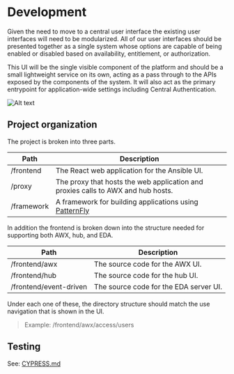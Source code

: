 # Development

Given the need to move to a central user interface the existing user interfaces will need to be modularized. All of our user interfaces should be presented together as a single system whose options are capable of being enabled or disabled based on availability, entitlement, or authorization.

This UI will be the single visible component of the platform and should be a small lightweight service on its own, acting as a pass through to the APIs exposed by the components of the system. It will also act as the primary entrypoint for application-wide settings including Central Authentication.

![Alt text](./design.min.svg)

## Project organization

The project is broken into three parts.

| Path       | Description                                                                          |
| ---------- | ------------------------------------------------------------------------------------ |
| /frontend  | The React web application for the Ansible UI.                                        |
| /proxy     | The proxy that hosts the web application and proxies calls to AWX and hub hosts.     |
| /framework | A framework for building applications using [PatternFly](https://www.patternfly.org) |

In addition the frontend is broken down into the structure needed for supporting both AWX, hub, and EDA.

| Path                   | Description                            |
| ---------------------- | -------------------------------------- |
| /frontend/awx          | The source code for the AWX UI.        |
| /frontend/hub          | The source code for the hub UI.        |
| /frontend/event-driven | The source code for the EDA server UI. |

Under each one of these, the directory structure should match the use navigation that is shown in the UI.

> Example: /frontend/awx/access/users

## Testing

See: [CYPRESS.md](../cypress/CYPRESS.md)
